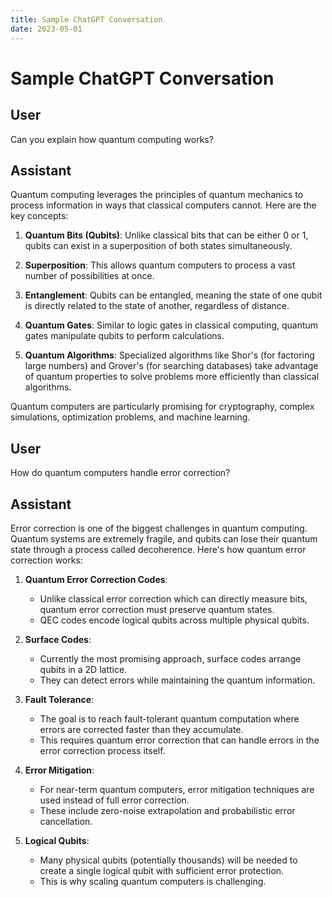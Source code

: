 ```yaml
---
title: Sample ChatGPT Conversation
date: 2023-05-01
---
```


# Sample ChatGPT Conversation

## User

Can you explain how quantum computing works?

## Assistant

Quantum computing leverages the principles of quantum mechanics to process information in ways that classical computers
cannot. Here are the key concepts:

1. **Quantum Bits (Qubits)**: Unlike classical bits that can be either 0 or 1, qubits can exist in a superposition of
   both states simultaneously.

2. **Superposition**: This allows quantum computers to process a vast number of possibilities at once.

3. **Entanglement**: Qubits can be entangled, meaning the state of one qubit is directly related to the state of
   another, regardless of distance.

4. **Quantum Gates**: Similar to logic gates in classical computing, quantum gates manipulate qubits to perform
   calculations.

5. **Quantum Algorithms**: Specialized algorithms like Shor's (for factoring large numbers) and Grover's (for searching
   databases) take advantage of quantum properties to solve problems more efficiently than classical algorithms.

Quantum computers are particularly promising for cryptography, complex simulations, optimization problems, and machine
learning.

## User

How do quantum computers handle error correction?

## Assistant

Error correction is one of the biggest challenges in quantum computing. Quantum systems are extremely fragile, and
qubits can lose their quantum state through a process called decoherence. Here's how quantum error correction works:

1. **Quantum Error Correction Codes**:

   - Unlike classical error correction which can directly measure bits, quantum error correction must preserve quantum
     states.
   - QEC codes encode logical qubits across multiple physical qubits.

2. **Surface Codes**:

   - Currently the most promising approach, surface codes arrange qubits in a 2D lattice.
   - They can detect errors while maintaining the quantum information.

3. **Fault Tolerance**:

   - The goal is to reach fault-tolerant quantum computation where errors are corrected faster than they accumulate.
   - This requires quantum error correction that can handle errors in the error correction process itself.

4. **Error Mitigation**:

   - For near-term quantum computers, error mitigation techniques are used instead of full error correction.
   - These include zero-noise extrapolation and probabilistic error cancellation.

5. **Logical Qubits**:
   - Many physical qubits (potentially thousands) will be needed to create a single logical qubit with sufficient error
     protection.
   - This is why scaling quantum computers is challenging.
